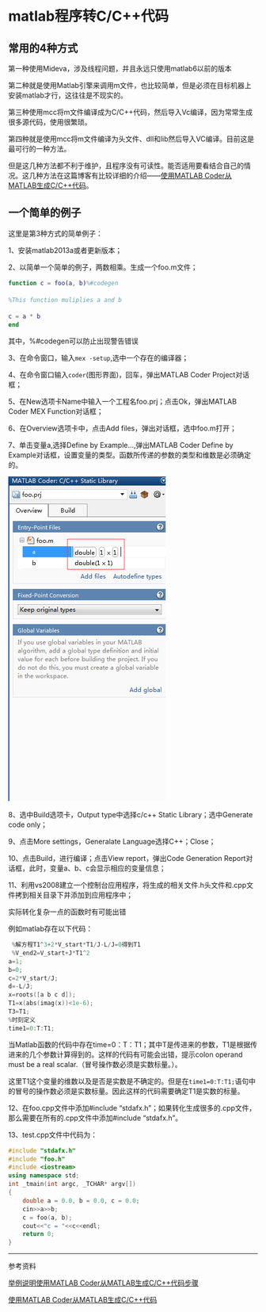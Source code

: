 # matlab程序转C/C++代码

## 常用的4种方式

第一种使用Mideva，涉及线程问题，并且永远只使用matlab6以前的版本

第二种就是使用Matlab引擎来调用m文件，也比较简单，但是必须在目标机器上安装matlab才行，这往往是不现实的。

第三种使用mcc将m文件编译成为C/C++代码，然后导入Vc编译，因为常常生成很多源代码，使用很繁琐。

第四种就是使用mcc将m文件编译为头文件、dll和lib然后导入VC编译。目前这是最可行的一种方法。

但是这几种方法都不利于维护，且程序没有可读性。能否适用要看结合自己的情况。这几种方法在这篇博客有比较详细的介绍——[使用MATLAB Coder从MATLAB生成C/C++代码](http://blog.csdn.net/fengbingchun/article/details/6793826)。

## 一个简单的例子

这里是第3种方式的简单例子：

1、安装matlab2013a或者更新版本；

2、以简单一个简单的例子，两数相乘。生成一个foo.m文件；

```matlab
function c = foo(a, b)%#codegen

%This function muliplies a and b

c = a * b
end
```

其中，%#codegen可以防止出现警告错误

3、在命令窗口，输入`mex -setup`,选中一个存在的编译器；

4、在命令窗口输入`coder`(图形界面)，回车，弹出MATLAB Coder Project对话框；

5、在New选项卡Name中输入一个工程名foo.prj；点击Ok，弹出MATLAB Coder MEX Function对话框；

6、在Overview选项卡中，点击Add files，弹出对话框，选中foo.m打开；

7、单击变量a,选择Define by Example…,弹出MATLAB Coder Define by Example对话框，设置变量的类型。函数所传递的参数的类型和维数是必须确定的。

![Matlab转C程序.png](image/Matlab转C程序.png)

8、选中Build选项卡，Output type中选择c/c++ Static Library；选中Generate code only；

9、点击More settings，Generalate Language选择C++；Close；

10、点击Build，进行编译；点击View report，弹出Code Generation Report对话框，此时，变量a、b、c会显示相应的变量信息；

11、利用vs2008建立一个控制台应用程序，将生成的相关文件.h头文件和.cpp文件拷到相关目录下并添加到应用程序中；

实际转化复杂一点的函数时有可能出错

例如matlab存在以下代码：

```c++
 %解方程T1^3+2*V_start*T1/J-L/J=0得到T1
 %V_end2=V_start+J*T1^2
a=1;
b=0;
c=2*V_start/J;
d=-L/J;
x=roots([a b c d]);
T1=x(abs(imag(x))<1e-6);
T3=T1;
%时刻定义
time1=0:T:T1;
```

当Matlab函数的代码中存在time=0：T：T1；其中T是传进来的参数，T1是根据传进来的几个参数计算得到的。这样的代码有可能会出错，提示colon operand must be a real scalar.（冒号操作数必须是实数标量。）。

这里T1这个变量的维数以及是否是实数是不确定的。但是在`time1=0:T:T1;`语句中的冒号的操作数必须是实数标量。因此这样的代码需要确定T1是实数的标量。

12、在foo.cpp文件中添加#include “stdafx.h”；如果转化生成很多的.cpp文件，那么需要在所有的.cpp文件中添加#include “stdafx.h”。

13、test.cpp文件中代码为：

```c++
#include "stdafx.h"
#include "foo.h"
#include <iostream>
using namespace std;
int _tmain(int argc, _TCHAR* argv[])
{
    double a = 0.0, b = 0.0, c = 0.0;
    cin>>a>>b;
    c = foo(a, b);
    cout<<"c = "<<c<<endl;
    return 0;
}
```





--------

参考资料

[举例说明使用MATLAB Coder从MATLAB生成C/C++代码步骤](http://blog.csdn.net/fengbingchun/article/details/6793826)

[使用MATLAB Coder从MATLAB生成C/C++代码](http://blog.csdn.net/fengbingchun/article/details/6793826)